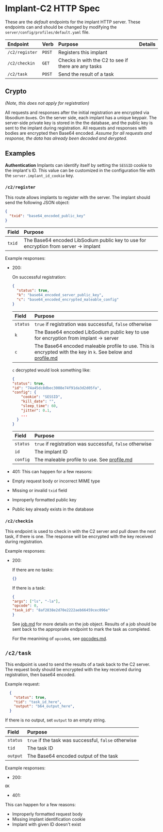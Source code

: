 # Implant-C2 HTTP Spec

These are the *default* endpoints for the implant HTTP server. These endpoints can and should be changed by modifying the `server/config/profiles/default.yaml` file.

| Endpoint | Verb | Purpose | Details |
|:-------- | :-- | :------ | :-----: |
| `/c2/register` | `POST` | Registers this implant | |
| `/c2/checkin` | `GET` | Checks in with the C2 to see if there are any tasks | |
| `/c2/task` | `POST` | Send the result of a task | |

## Crypto

*(Note, this does not apply for registration)*

All requests and responses after the initial registration are encrypted via libsodium `Box`es. On the server side, each implant has a unique keypair. The server-side private key is stored in the the database, and the public key is sent to the implant during registration. All requests and responses with bodies are encrypted then Base64 encoded. *Assume for all requests and response, the data has already been decoded and derypted.*

## Examples

**Authentication**
Implants can identify itself by setting the `SESSID` cookie to the implant's ID. This value can be customized in the configuration file with the `server.implant_id_cookie` key.

### `/c2/register`

This route allows implants to register with the server. The implant should send the following JSON object:

```json
{
  "txid": "base64_encoded_public_key"
}
```

| Field | Purpose |
|:----- | :------ |
| `txid` | The Base64 encoded LibSodium public key to use for encryption from server -> implant |

Example responses:

* 200:

  On successful registration:

  ```json
  {
    "status": true,
    "k": "base64_encoded_server_public_key",
    "c": "base64_encoded_encrypted_maleable_config"
  }
  ```

  | Field | Purpose |
  |:----- | :------ |
  | `status` | `true` if registration was successful, `false` otherwise |
  | `k` | The Base64 encoded LibSodium public key to use for encryption from implant -> server |
  | `c` | The Base64 encoded maleable profile to use. This is encrypted with the key in `k`. See below and [profile.md](../profile.md) |

  `c` decrypted would look something like:

  ```json
  {
  "status": true,
  "id": "74a45dc8dbec3008e74f91da3d2d05fa",
  "config": {
      "cookie": "SESSID",
      "kill_date": "",
      "sleep_time": 60,
      "jitter": 0.1,
      ...
    }
  }
  ```

  | Field | Purpose |
  |:----- | :------ |
  | `status` | `true` if registration was successful, `false` otherwise |
  | `id` | The implant ID |
  | `config` | The maleable profile to use. See [profile.md](../profile.md) |

* 401:
This can happen for a few reasons:

* Empty request body or incorrect MIME type
* Missing or invalid `txid` field
* Improperly formatted public key
* Public key already exists in the database

### `/c2/checkin`

This endpoint is used to check in with the C2 server and pull down the next task, if there is one. The response will be encrypted with the key received during registration.

Example responses:

* 200:

  If there are no tasks:

  ```json
  {}
  ```

  If there is a task:

  ```json
  {
  "args": ["ls", "-la"],
  "opcode": 0,
  "task_id": "8af2838e2d70e2222aeb66459cec096e"
  }
  ```

  See [job.md](../job.md) for more details on the job object.
  Results of a job should be sent back to the appropriate endpoint to mark the task as completed.

  For the meanining of `opcode`s, see [opcodes.md](../opcodes.md).

## `/c2/task`

This endpoint is used to send the results of a task back to the C2 server. The request body should be encrypted with the key received during registration, then base64 encoded.

Example request:

```json
  {
    "status": true,
    "tid": "task_id_here",
    "output": "b64_output_here",
  }
```

If there is no output, set `output` to an empty string.

| Field | Purpose |
|:----- | :------ |
| `status` | `true` if the task was successful, `false` otherwise |
| `tid` | The task ID |
| `output` | The Base64 encoded output of the task |

Example responses:

* 200:

```ascii
OK
```

* 401:

This can happen for a few reasons:

* Improperly formatted request body
* Missing implant identification cookie
* Implant with given ID doesn't exist
